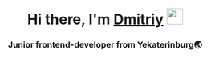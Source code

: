 <h1 align="center">Hi there, I'm <a href="https://t.me/d_m_i_t_r_i_y_0_1" target="_blank">Dmitriy</a> 
<img src="https://github.com/blackcater/blackcater/raw/main/images/Hi.gif" width="32" height="32"/></h1>
<h3 align='center'>Junior frontend-developer from Yekaterinburg🌏</h3>
